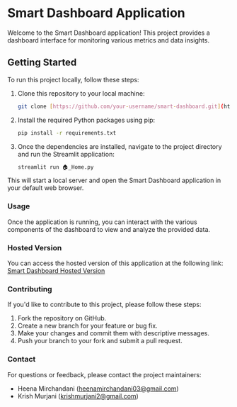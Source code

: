 # Smart Dashboard Application

Welcome to the Smart Dashboard application! This project provides a dashboard interface for monitoring various metrics and data insights.

## Getting Started

To run this project locally, follow these steps:

1. Clone this repository to your local machine:
   ```bash
   git clone [https://github.com/your-username/smart-dashboard.git](https://github.com/heenamir/Social_Media-_Analytics_Dashboard.git)

2. Install the required Python packages using pip:
    ```bash
   pip install -r requirements.txt

3. Once the dependencies are installed, navigate to the project directory and run the Streamlit application:
   ```bash
   streamlit run 🏠_Home.py
This will start a local server and open the Smart Dashboard application in your default web browser.

### Usage
Once the application is running, you can interact with the various components of the dashboard to view and analyze the provided data.

### Hosted Version
You can access the hosted version of this application at the following link:
[Smart Dashboard Hosted Version](https://group21-smadashboard.streamlit.app/)

### Contributing
If you'd like to contribute to this project, please follow these steps:

1. Fork the repository on GitHub.
2. Create a new branch for your feature or bug fix.
3. Make your changes and commit them with descriptive messages.
4. Push your branch to your fork and submit a pull request.

### Contact
For questions or feedback, please contact the project maintainers:

- Heena Mirchandani (heenamirchandani03@gmail.com)
- Krish Murjani (krishmurjani2@gmail.com)
